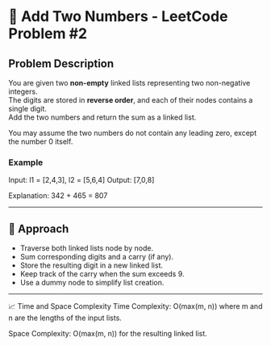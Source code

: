 # 🧮 Add Two Numbers - LeetCode Problem #2

## Problem Description

You are given two **non-empty** linked lists representing two non-negative integers.  
The digits are stored in **reverse order**, and each of their nodes contains a single digit.  
Add the two numbers and return the sum as a linked list.

You may assume the two numbers do not contain any leading zero, except the number 0 itself.

### Example

Input: l1 = [2,4,3], l2 = [5,6,4]
Output: [7,0,8]

Explanation:
342 + 465 = 807

---

## 🧠 Approach

- Traverse both linked lists node by node.
- Sum corresponding digits and a carry (if any).
- Store the resulting digit in a new linked list.
- Keep track of the carry when the sum exceeds 9.
- Use a dummy node to simplify list creation.

---

📈 Time and Space Complexity
Time Complexity: O(max(m, n)) where m and n are the lengths of the input lists.

Space Complexity: O(max(m, n)) for the resulting linked list.
